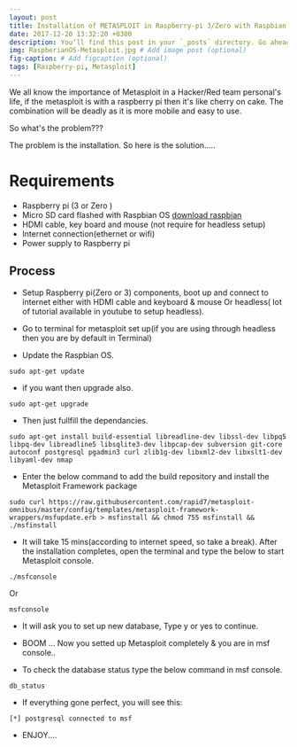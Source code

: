 ```yaml
---
layout: post
title: Installation of METASPLOIT in Raspberry-pi 3/Zero with Raspbian
date: 2017-12-20 13:32:20 +0300
description: You’ll find this post in your `_posts` directory. Go ahead and edit it and re-build the site to see your changes. # Add post description (optional)
img: RaspberianOS-Metasploit.jpg # Add image post (optional)
fig-caption: # Add figcaption (optional)
tags: [Raspberry-pi, Metasploit]
---
```

We all  know the importance of Metasploit in a Hacker/Red team personal's life, if the metasploit is with a raspberry pi then it's like cherry on cake. The combination will be deadly as it is more mobile and easy to use.

So what's the problem???

The problem is the installation. So here is the solution.....

# Requirements

* Raspberry pi (3 or Zero )
* Micro SD card flashed with Raspbian OS [download raspbian](https://www.raspberrypi.org/downloads/raspbian/ )
* HDMI cable, key board and mouse (not require for headless setup)
* Internet connection(ethernet or wifi)
* Power supply to Raspberry pi

## Process

* Setup Raspberry pi(Zero or 3) components, boot up and connect to internet either with HDMI cable and keyboard & mouse Or headless( lot of tutorial available in youtube to setup headless).

* Go to terminal for metasploit set up(if you are using through headless then you are by default in Terminal)
* Update the Raspbian OS.

```
sudo apt-get update
```
* if you want then upgrade also.

```
sudo apt-get upgrade
```
* Then just fullfill the dependancies.

 ```
 sudo apt-get install build-essential libreadline-dev libssl-dev libpq5 libpq-dev libreadline5 libsqlite3-dev libpcap-dev subversion git-core autoconf postgresql pgadmin3 curl zlib1g-dev libxml2-dev libxslt1-dev libyaml-dev nmap
 ```
 * Enter the below command to add the build repository and install the Metasploit Framework package
 
 ```
 sudo curl https://raw.githubusercontent.com/rapid7/metasploit-omnibus/master/config/templates/metasploit-framework-wrappers/msfupdate.erb > msfinstall && chmod 755 msfinstall && ./msfinstall
 ```
 
 * It will take 15 mins(according to internet speed, so take a break). After the installation completes, open the terminal and type the below to start Metasploit console.
 
 ```
 ./msfconsole
 ```
 
 Or
 
 ```
 msfconsole
 ```
 
 * It will ask you to set up new database, Type y or yes to continue.
 
 
 * BOOM ... Now you setted up Metasploit completely & you are in msf console..
 
 * To check the database status type the below command in msf console.
 
 ```
 db_status
 ```
 
 * If everything gone perfect, you will see this:
 
``` [*] postgresql connected to msf ```

* ENJOY....
